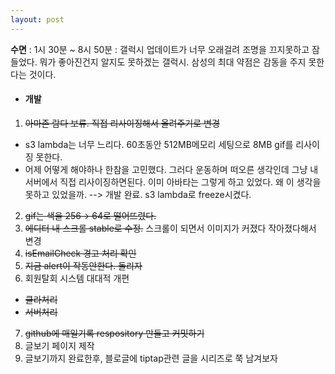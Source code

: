 ```yaml
---
layout: post
---
```

**수면** : 1시 30분 ~ 8시 50분 : 갤럭시 업데이트가 너무 오래걸려 조명을 끄지못하고 잠들었다. 뭐가 좋아진건지 알지도 못하겠는 갤럭시. 삼성의 최대 약점은 감동을 주지 못한다는 것이다.
* #### 개발
1. ~~아마존 람다 보류. 직접 리사이징해서 올려주기로 변경~~
- s3 lambda는 너무 느리다. 60초동안 512MB메모리 세팅으로 8MB gif를 리사이징 못한다.
- 어제 어떻게 해야하나 한참을 고민했다. 그러다 운동하며 떠오른 생각인데 그냥 내 서버에서 직접 리사이징하면된다. 이미 아바타는 그렇게 하고 있었다. 왜 이 생각을 못하고 있었을까.
--> 개발 완료. s3 lambda로 freeze시켰다.
2. ~~gif는 색을 256→ 64로 떨어뜨렸다.~~
3. ~~에디터 내 스크롤 stable로 수정.~~ 스크롤이 되면서 이미지가 커졌다 작아졌다해서 변경
4. ~~isEmailCheck 경고 처리 확인~~
5. ~~지금 alert이 작동안한다. 돌리자~~
6. 회원탈회 시스템 대대적 개편
- ~~클라처리~~
- ~~서버처리~~
7. ~~github에 매일기록 respository 만들고 커밋하기~~
8. 글보기 페이지 제작
9. 글보기까지 완료한후, 블로글에 tiptap관련 글을 시리즈로 쭉 남겨보자
